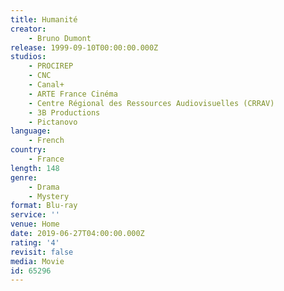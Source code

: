 ```yaml
---
title: Humanité
creator:
    - Bruno Dumont
release: 1999-09-10T00:00:00.000Z
studios:
    - PROCIREP
    - CNC
    - Canal+
    - ARTE France Cinéma
    - Centre Régional des Ressources Audiovisuelles (CRRAV)
    - 3B Productions
    - Pictanovo
language:
    - French
country:
    - France
length: 148
genre:
    - Drama
    - Mystery
format: Blu-ray
service: ''
venue: Home
date: 2019-06-27T04:00:00.000Z
rating: '4'
revisit: false
media: Movie
id: 65296
---
```



